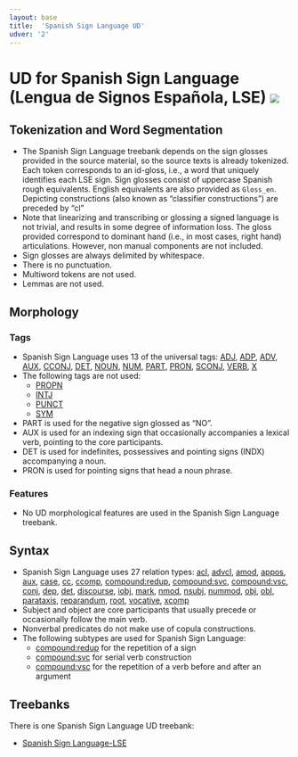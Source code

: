 ```yaml
---
layout: base
title:  'Spanish Sign Language UD'
udver: '2'
---
```


# UD for Spanish Sign Language (Lengua de Signos Española, LSE) <span class="flagspan"><img class="flag" src="../../flags/svg/ES.svg" /></span>

## Tokenization and Word Segmentation

* The Spanish Sign Language treebank depends on the sign glosses provided in the source material, so the source texts is already tokenized. Each token corresponds to an id-gloss, i.e., a word that uniquely identifies each LSE sign. Sign glosses consist of uppercase Spanish rough equivalents. English equivalents are also provided as `Gloss_en`. Depicting constructions (also known as “classifier constructions”) are preceded by “cl”
* Note that linearizing and transcribing or glossing a signed language is not trivial, and results in some degree of information loss. The gloss provided correspond to dominant hand (i.e., in most cases, right hand) articulations. However, non manual components are not included.
* Sign glosses are always delimited by whitespace.
* There is no punctuation.
* Multiword tokens are not used.
* Lemmas are not used.

## Morphology

### Tags

* Spanish Sign Language uses 13 of the universal tags: [ADJ](), [ADP](), [ADV](), [AUX](), [CCONJ](), [DET](), [NOUN](), [NUM](), [PART](), [PRON](), [SCONJ](), [VERB](), [X]()
* The following tags are not used:
    * [PROPN]()
    * [INTJ]()
    * [PUNCT]()
    * [SYM]()
* PART is used for the negative sign glossed as “NO”.
* AUX is used for an indexing sign that occasionally accompanies a lexical verb, pointing to the core participants.
* DET is used for indefinites, possessives and pointing signs (INDX) accompanying a noun.
* PRON is used for pointing signs that head a noun phrase.

### Features

* No UD morphological features are used in the Spanish Sign Language treebank.

## Syntax

* Spanish Sign Language uses 27 relation types: [acl](), [advcl](), [amod](), [appos](), [aux](), [case](), [cc](), [ccomp](), [compound:redup](), [compound:svc](), [compound:vsc](), [conj](), [dep](), [det](), [discourse](), [iobj](), [mark](), [nmod](), [nsubj](), [nummod](), [obj](), [obl](), [parataxis](), [reparandum](), [root](), [vocative](), [xcomp]()
* Subject and object are core participants that usually precede or occasionally follow the main verb.
* Nonverbal predicates do not make use of copula constructions.
* The following subtypes are used for Spanish Sign Language:
    * [compound:redup]() for the repetition of a sign
    * [compound:svc]() for serial verb construction
    * [compound:vsc]() for the repetition of a verb before and after an argument

## Treebanks

There is one Spanish Sign Language UD treebank:

  * [Spanish Sign Language-LSE](../treebanks/ssp_lse/index.html)
